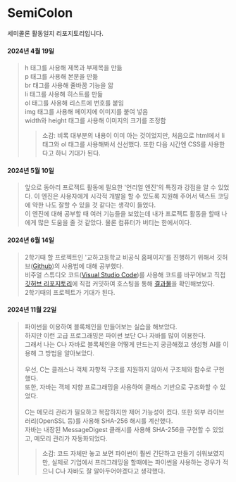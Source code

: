 # SemiColon
세미콜론 활동일지 리포지토리입니다.

#### 2024년 4월 19일 <br>
> h 태그를 사용해 제목과 부제목을 만듦 <br>
> p 태그를 사용해 본문을 만듦 <br>
> br 태그를 사용해 줄바꿈 기능을 앎 <br>
> li 태그를 사용해 히스트를 만듦 <br>
> ol 태그를 사용해 리스트에 번호를 붙임 <br>
> img 태그를 사용해 페이지에 이미지를 붙여 넣음 <br>
> width와 height 태그를 사용해 이미지의 크기를 조정함 <br>
>> 소감: 비록 대부분의 내용이 이미 아는 것이었지만, 처음으로 html에서 li 태그와 ol 태그를 사용해봐서 신선했다. 또한 다음 시간엔 CSS를 사용한다고 하니 기대가 된다.

#### 2024년 5월 10일 <br>
> 앞으로 동아리 프로젝트 활동에 필요한 '언리얼 엔진'의 특징과 강점을 알 수 있었다. 이 엔진은 사용자에게 시각적 개발을 할 수 있도록 지원해 주어서 텍스트 코딩에 약한 나도 잘할 수 있을 것 같다는 생각이 들었다. <br>
> 이 엔진에 대해 공부할 때 여러 기능들을 보았는데 내가 프로젝트 활동을 할때 나에게 많은 도움을 줄 것 같았다. 물론 컴퓨터가 버티는 한에서이다.

#### 2024년 6월 14일 <br>
> 2학기때 할 프로젝트인 '교하고등학교 비공식 홈페이지'를 진행하기 위해서 깃허브(<a href="https://github.com/" target="_blank">Github</a>)의 사용법에 대해 공부했다. <br>
> 비주얼 스튜디오 코드(<a href="https://code.visualstudio.com/" target="_blank">Visual Studio Code</a>)를 사용해 코드를 바꾸어보고 직접 <a href="https://github.com/HaeengIn/semiColon-html" target="_blank">깃허브 리포지토리</a>에 직접 커밋하여 호스팅을 통해 <a href="https://semicolon2024.netlify.app/" target="_blank">결과물</a>을 확인해보았다. <br>
> 2학기때의 프로젝트가 기대가 된다.

#### 2024년 11월 22일 <br>
> 파이썬을 이용하여 블록체인을 만들어보는 실습을 해보았다.<br>
> 하지만 이런 고급 프로그래밍은 파이썬 보단 C나 자바를 많이 이용한다.<br>
> 그래서 나는 C나 자바로 블록체인을 어떻게 만드는지 궁금해졌고 생성형 AI를 이용해 그 방법을 알아보았다.<br><br>
> 우선, C는 클래스나 객체 자향적 구조를 지원하지 않아서 구조체와 함수로 구현했다.<br>
> 또한, 자바는 객체 지향 프로그래밍을 사용하여 클래스 기반으로 구조화할 수 있었다.<br><br>
> C는 메모리 관리가 필요하고 복잡하지만 제어 가능성이 컸다. 또한 외부 라이브러리(OpenSSL 등)를 사용해 SHA-256 해시를 계산했다.<br>
> 자바는 내장된 MessageDigest 클래시를 사용해 SHA-256을 구현할 수 있었고, 메모리 관리가 자동화되었다.
>> 소감: 코드 자체만 놓고 보면 파이썬이 훨씬 긴단하고 만들기 쉬워보였지만, 실제로 기업에서 프러그래밍을 할때에는 파이썬을 사용하는 경우가 적으니 C나 자바도 잘 알아두어야겠다고 생각했다.
